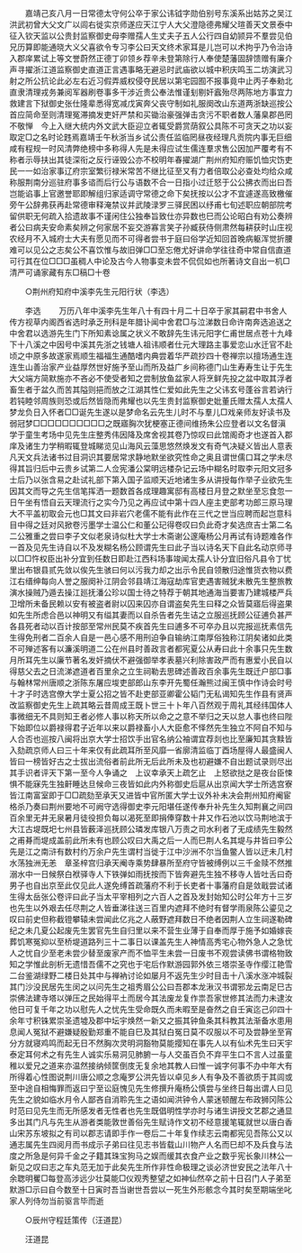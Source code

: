 <!-- { "loadSidebar": true } -->
　　嘉靖己亥八月一日常德太守何公卒于家公讳钺字勋伯别号东溪系出姑苏之吴江洪武初曾大父文广以闾右徙实京师遂应天江宁人大父澄隐德弗耀父瑄善天文景泰中征入钦天监以公贵封监察御史母李赠孺人生丈夫子五人公行四自幼颕异不羣尝见伯兄历算即能通晓大义父喜欲令专习李公曰天文终术家耳是儿岂可以术拘乎乃令治诗入郡庠累试上等文誉蔚然正德丁卯领乡荐辛未登第除行人奉使楚藩固辞馈赠有廉介声寻擢浙江道监察御史直道正言遇事略无避忌时武庙欲以城中积庆鸣玉二坊演武习射之所公抗论此必左右近习假弄威权侵夺民居以第宅园囿不报事竟中止丙子奉勑北直隶清理戎务兼阅军器刷卷事多干涉近贵公奉法惟谨刬剔奸蠧殆尽两陈地方事宜力救建言下狱御史张仕隆辈悉得宽减戊寅奔父丧守制如礼服阕改山东道两浙缺巡按公首应简命至则清理冤滞摘发吏奸严禁和买锄治豪强弹击贪污不职者数人藩臬郡邑罔不敬惮　今上入继大统内外文武大臣迎立者辄受爵赏荫叙公具陈不可贪天之功以妄取定□之名时论韪焉嘉靖壬午秋浙当乡试公责任监临罔昼夜经理凡贡院内事无巨细咸有程规一时风清弊绝榜中多称得人先是未得应试生儒连羣求售公因加严覆考有不称者示辱扶出其徒深衔之反行诬毁公亦不校明年春擢湖广荆州府知府赈饥恤灾饬吏民一一如治家事辽府宗室繁衍禄米常苦不继比征至又有力者倍取公必查处均给众咸称服荆南分巡驻府事多谘而后行公与语数不合一日指小过迁怒于公公拂衣而出曰吾岂能谄事上官邀誉耶即解组归家适调守常德之命下矣抚按以公才不宜遽遂高致檄催旁午公辞弗获再赴常德审释淹禁议并武陵渌罗三驿民困以纾甫七旬述职应朝部院考留供职无何疏入拾遗故事不谨闲住公独奉旨致仕亦异数也巳而公论昭白有劝公奏辨者公曰病夫安命素矣辨之何家居不妄交游寡言笑子孙臧获侍侧肃然每耕获时山庄视农经月不入城府士大夫有愿见而不可得者尝书于庭曰俗学近知回首晚病躯浑觉折腰难可以见公之志矣公不喜饮惟与故旧弹□□至忘倦尤好讲命学往往奇中常自信直道可行其在位□□□虽稠人中论及古今人物事变未尝不侃侃如也所著诗文自出一机□清严可诵家藏有东□稿□十卷 

　　○荆州府知府中溪李先生元阳行状（李选） 

　　李选 
　　万历八年中溪李先生年八十有四十月二十日卒于家其嗣君中书舍人传方视草内阁西省选时承乏刑科是年腊讣闻中舍君□与泣涕数日命许南奔选追送之中舍君以选游先生门下所知素谂属之状义不敢辞先生讳元阳字仁甫世居点苍十九峰下十八溪之中因号中溪其先浙之钱塘人祖讳顺者仕元大理路主事爱恋山水迁官不赴顷之中原多故遂家焉顺生福福生通酷嗜内典尝着华严疏抄四十卷禅宗以擅场通生连连生山善治家产业益厚然世好施予至山而所及益广乡间称德门山生寿寿生让于先生大父端方简默施亦不吝必不使受者知之尝制放鱼盆家人将烹鲜先投之盆中取其浮者畜生者于盆久而苦其隘则挹而放之江湖其性仁爱如此先生之父讳玄号蓬谷言若讷行若钝睦邻周族则恐或后然皆隐而弗耀也以先生贵封监察御史妣董氏赠太孺人太孺人梦龙负日入怀者□□诞先生遂以是梦命名云先生儿时不与羣儿□戏亲师友好读书及弱冠梦□□□□□□□□□□之既寤胸次犹梗塞正德间维扬朱公应登者以文名督滇学于童生考场中见先生庄整秀伟因降及席舍视其卷乃惊叹曰此馆阁奇才也遂首入郡庠及诸生力学稍暇辄登城睇览见山海风云藻思悠然焕发文有奇气决疑义皆出人意表凡天文兵法诸书过目洞识其要居常求静地默坐欲究性命之奥且谓世儒口耳之学未尽得其旨归后中云贵乡试第二人佥宪潘公棠明远楼杂记云场中糊名时取李元阳文冠多士后乃以张含易之赴试礼部下第入国子监顺天近地诸生多从讲授每作举子业欲先生因其文而导之先生信笔挥洒一题数首各成理趣寓邸有高楼日月登之默坐至忘食忽一日午坐有悟自云天理流行之实今乃见之再应试中第十四人座主吏部考功郎三原马理大不平盖初取会元也□其文曰非岩穴老儒不能有此作在三代之世当应聘而起岂意科目中得之廷对风掀卷污墨学士温公仁和董公玘得卷叹曰负此奇才矣选庶吉士第二名二公雅重之尝曰李子文似老泉诗似杜大学士木斋谢公邃庵杨公月再试有诗题难各作一首及见先生诗自以不及发糊名杨公顾谓先生曰此子当以诗名天下自此名动京师寻以□□忤权臣出补分宜到任数日即赴江西科场事竣闻太孺人讣分宜旧俗凡县令丁忧里出布银县贰先敛以俟先生骇曰何以污我力却之出示令民自领散归途惟货衣物以费江右缙绅每向人誉之服阕补江阴会邻县靖江海寇劫库官吏遇害贼犹未散先生整旅教演水操贼乃遁去操江廵抚潘公珍以国士待之特荐于朝其地通海当要害乃建城楼严兵卫增所未备民赖以安有被盗者尉以囚来囚亦自谓盗矣先生曰释之众皆莫寤后得盗果如先生所虑合邑以神明又有缢其妻而以自杀告者先生诘之立服巡抚顾公征逋负甚严各县死者动以百计按部至常州民莫不疾首先生曰逋多不可卒办且以完报巡抚素信先生得免刑者二百余人自是一邑心感不用刑迫争自输纳江南厚俗独称江阴矣诸如此类不可殚述客有以濂溪明道二公在州县时善政言者都宪夏公从寿曰此十余事只先生数月所耳先生以廉节著名发奸摘伏不避强御举孝表墓兴利除害政严而有惠爱小民自以得慈父去之日流涕遮道者百里余之立生祠勒去思碑述善政百余事先生既迁户部□事与翰林常州唐顺之浙陈东屠应埈吏部郎山东李开先蜀任瀚熊过闽王慎中作诗会时号十才子时选宫僚大学士夏公招之皆不赴吏部亚卿霍公韬门无私谒知先生作县有贤声改监察御史先生上疏其略云昔周成王既卜世三十卜年八百然观于周礼其经纬国体人事微细无不具则知王者必修人事以称天所以命之之意不举归之天以怠人事也终曰陛下始即位以爵禄得君子近年以来以爵禄畜小人大臣愈不怿然先生独立不阿自不知与人合否也巡按八闽将出京大学士招饮手出官名纳公袖谓宜荐剡也比至廉知其贪黩皆入劾疏京师人曰三十年来仅有此疏耳所至风靡一省廓清监临丁酉场屋得人最盛闽人皆曰一榜皆好古之士拔出流俗者前此所无后此所未及也初避嫌不自出题试录则尽出其手识者评天下第一至今人争诵之　上议幸承天上疏乞止　上怒欲挞之是夜台臣悚惧不能寐先生独鼾睡达旦候命三夜皆如此内外称御史后扈从出京闻大学士所选宫寮皆江南富室即于□□疏劾至承天又进皆中官所匿大学士议外补未决会荆州知府阉宦格杀乃奏曰荆州要地不可阙守选得御史李元阳堪任遂传奉升补先生久知荆襄之间四百余里无井无泉暑月徒役担负每以渴死至即捐俸穿数十井又作石池以饮马荆地滨于大江古堤既圯七州县皆薮泽巡抚顾公璘发库银八万责之司水利者了无成绩先生毅然之甫朞而堤成盖前此所未有也顾公叹曰大禹之后一人而巳荆人名其堤与井皆曰李公先是江之南浒有数村约万余户先生谓村当徙于江中沙洲不尔当鱼鳖人皆以迂未几村水荡独洲无恙　章圣梓宫归承天阉寺乘势肆暴所至府守皆被缚例以三千金赎不然推溺水中一日候祭白袱驿寺人下铁弹如雨抚按而下皆奔避先生独不移寺人皆吐舌曰奇男子也自出京至此仅见此人遂免缚首疏藩府不利于长吏者十事藩府自是敛戢尝试诸生得太岳张公卷评曰此子当太平宰相列之六百人之首及发封始知公时公年方十三岁也先生以外艰去任尽荆之人皆垂涕往送三百里内遮拜不绝时有督学雨泉陈公鎏见之叹曰前史但称截镫攀辕未尝闻此亿兆之人蔽野遮拜数日不绝者因荆人立生祠遂勒碑纪之未几夏公起废先生罢官先生自归里以来不营生业薄于自奉而厚于施予如婚嫁丧葬饥寒冤抑以至桥堤道路列三十二事日以课盖先生人神情高秀宅心物外急人之急忧人之忧自少至老未尝少替至废家产而不恤平生未尝一日废书不观尝读佛书谓格物致知之学惟此剖析无遗惜吾儒不之究也于宅后作默游园郭外依三塔崇圣寺作缨江艳雪二台鉴湖绿野二楼日处其中与禅衲讨论如屡月不返先生少时目击十八溪水涨冲城裂其门沙没民居先生闵之以问先生之祖秀眉公公曰吾郡本龙湫汉书谓邪龙云南足巳古崇佛法建寺塔以弹压之民始得平土而居今其法废龙复作祟吾家世修其法而力未逮汝他日可复千年之功以慰先人之忧先生受命既久而未暇至是奋然之自壬寅迄己卯四十余年寸积铢累崇圣遗墟及郡中坛宇焕然一新又之振其钟鱼条其科教其法渐备水患用息闻人冤狱不避嫌疑殷勤郑重不能自巳及其狱白冤日莫不叹服以不可及尝静坐至宵分方就寝鸡鸣而起无日不然胸次灵明洞豁物莫能撄知在事先人以有仙术先生曰天宇泰定耳何术之有先生人诚实乐易洞见肺腑一与人交虽百负不弃平生口不言人过虽童稚以爱兄之道来亦温然接纳倾筐倒庋无复余地其教人曰惟一诚字何事不办中年大有所得着心性图说荆川唐公顺之念庵罗公洪先皆以卓见乡人有争及不善欲质于其闾或至中途自相悔罪而返曰宁至讼庭愧见先生修撰升庵杨公慎尝与坐终日每出谓人曰见先生之貌如临水月令人鄙吝自消聆先生之语如闻洪钟令人蒙迷顿醒左布政狮冈陈公时范曰见先生而无所感发者无性者也先生既倡明性学亦时与诸生讲授文艺郡之通显多出其门凡与先生从游者类能敦世善俗先生赋诗作文初不经意援笔辄就世以唐白香山宋苏东坡拟之有司以郡志请即手作一卷后二十年复作续志云南都宪见吾陈公又以通志属先生四阅月而书成示子弟曰往见志书皆载山川物产人名而巳却不及兵食与法度之所急是何异千金之子籍其珠宝狗马之娱而缓其衣食产业之数乎宪长象川林公一新见之叹曰志之车丸范无加于此矣先生所作非性命极理之谈必济世安民之法年八十余聦明矍□每登高涉远少壮莫能□仪观秀整望之如神仙然卒之前十日召门人子弟至默游□示曰自今数至十日寅时吾当谢世吾尝以一死生外形骸念今其时矣至期端坐叱家人列侍勿当前驱言毕而逝 

　　○辰州守程廷策传（汪道昆） 

　　汪道昆 
